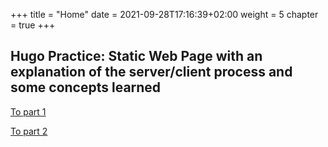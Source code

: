 +++
title = "Home"
date = 2021-09-28T17:16:39+02:00
weight = 5
chapter = true
+++

## Hugo Practice: Static Web Page with an explanation of the server/client process and some concepts learned

[To part 1](/practica/practica1/)

[To part 2](/practica/practica2/)
